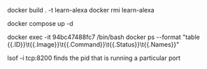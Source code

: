docker build . -t learn-alexa
docker rmi learn-alexa

docker compose up -d

docker exec -it 94bc47488fc7 /bin/bash
docker ps --format "table {{.ID}}\t{{.Image}}\t{{.Command}}\t{{.Status}}\t{{.Names}}"

lsof -i tcp:8200  finds the pid that is running a particular port